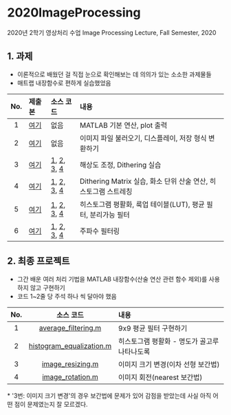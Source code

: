 # 2020ImageProcessing
2020년 2학기 영상처리 수업
Image Processing Lecture, Fall Semester, 2020

## 1. 과제
- 이론적으로 배웠던 걸 직접 눈으로 확인해보는 데 의의가 있는 소소한 과제물들
- 매트랩 내장함수로 편하게 실습했었음

|No.|제출본|소스 코드|내용|
|:---:|:---|:---|:---|
|1|[여기](https://github.com/khodid/2020ImageProcessing/blob/main/pdf/%EC%98%81%EC%83%81%EC%B2%98%EB%A6%AC_HW1_18010697%EA%B9%80%ED%95%B4%EB%A6%AC.pdf)|없음|MATLAB 기본 연산, plot 출력|
|2|[여기](https://github.com/khodid/2020ImageProcessing/blob/main/pdf/%EC%98%81%EC%83%81%EC%B2%98%EB%A6%AC_HW2_18010697%EA%B9%80%ED%95%B4%EB%A6%AC.pdf)|없음|이미지 파일 불러오기, 디스플레이, 저장 형식 변환하기|
|3|[여기](https://github.com/khodid/2020ImageProcessing/blob/main/pdf/%EC%98%81%EC%83%81%EC%B2%98%EB%A6%AC_HW3_18010697%EA%B9%80%ED%95%B4%EB%A6%AC.pdf)|[1](https://github.com/khodid/2020ImageProcessing/blob/main/HW_source/HW3_1.m), [2](https://github.com/khodid/2020ImageProcessing/blob/main/HW_source/HW3_2.m), [3](https://github.com/khodid/2020ImageProcessing/blob/main/HW_source/HW3_3.m), [4](https://github.com/khodid/2020ImageProcessing/blob/main/HW_source/HW3_4.m)|해상도 조정, Dithering 실습|
|4|[여기](https://github.com/khodid/2020ImageProcessing/blob/main/pdf/%EC%98%81%EC%83%81%EC%B2%98%EB%A6%AC_HW4_18010697%EA%B9%80%ED%95%B4%EB%A6%AC.pdf)|[1](https://github.com/khodid/2020ImageProcessing/blob/main/HW_source/HW4_1.m), [2, 3](https://github.com/khodid/2020ImageProcessing/blob/main/HW_source/HW4_23.m), [4](https://github.com/khodid/2020ImageProcessing/blob/main/HW_source/HW4_4.m)|Dithering Matrix 실습, 화소 단위 산술 연산, 히스토그램 스트레칭|
|5|[여기](https://github.com/khodid/2020ImageProcessing/blob/main/pdf/%EC%98%81%EC%83%81%EC%B2%98%EB%A6%AC_HW5_18010697%EA%B9%80%ED%95%B4%EB%A6%AC.pdf)|[1](https://github.com/khodid/2020ImageProcessing/blob/main/HW_source/HW5_1.m), [2](https://github.com/khodid/2020ImageProcessing/blob/main/HW_source/HW5_2.m), [3](https://github.com/khodid/2020ImageProcessing/blob/main/HW_source/HW5_3.m), [4](https://github.com/khodid/2020ImageProcessing/blob/main/HW_source/HW5_4.m)|히스토그램 평활화, 룩업 테이블(LUT), 평균 필터, 분리가능 필터|
|6|[여기](https://github.com/khodid/2020ImageProcessing/blob/main/pdf/%EC%98%81%EC%83%81%EC%B2%98%EB%A6%AC_HW6_18010697%EA%B9%80%ED%95%B4%EB%A6%AC.pdf)|[1](https://github.com/khodid/2020ImageProcessing/blob/main/HW_source/HW6_1.m), [2](https://github.com/khodid/2020ImageProcessing/blob/main/HW_source/HW6_2.m), [3](https://github.com/khodid/2020ImageProcessing/blob/main/HW_source/HW6_3.m), [4](https://github.com/khodid/2020ImageProcessing/blob/main/HW_source/HW6_4.m)|주파수 필터링|

## 2. 최종 프로젝트
- 그간 배운 여러 처리 기법을 MATLAB 내장함수(산술 연산 관련 함수 제외)를 사용하지 않고 구현하기
- 코드 1~2줄 당 주석 하나 씩 달아야 했음

|No.|소스 코드|내용|
|:---:|:---:|:---|
|1|[average_filtering.m](https://github.com/khodid/2020ImageProcessing/blob/main/final/average_filtering.m)|9x9 평균 필터 구현하기|
|2|[histogram_equalization.m](https://github.com/khodid/2020ImageProcessing/blob/main/final/histogram_equalization.m)|히스토그램 평활화 - 명도가 골고루 나타나도록|
|3|[image_resizing.m](https://github.com/khodid/2020ImageProcessing/blob/main/final/image_resizing.m)|이미지 크기 변경(이차 선형 보간법)|
|4|[image_rotation.m](https://github.com/khodid/2020ImageProcessing/blob/main/final/image_rotation.m)|이미지 회전(nearest 보간법)|

\* \'3번: 이미지 크기 변경\'의 경우 보간법에 문제가 있어 감점을 받았는데 사실 아직 어떤 점이 문제였는지 잘 모르겠다.
